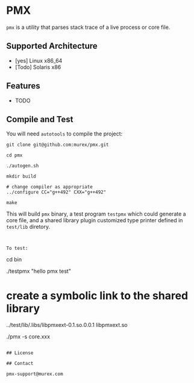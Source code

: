 # PMX 

`pmx` is a utility that parses stack trace of a live process or core file. 

## Supported Architecture

* [yes] Linux x86_64
* [Todo] Solaris x86

## Features

* TODO



## Compile and Test

You will need `autotools` to compile the project:

```
git clone git@github.com:murex/pmx.git

cd pmx

./autogen.sh 

mkdir build

# change compiler as appropriate
../configure CC="g++492" CXX="g++492"

make
```

This will build `pmx` binary, a test program `testpmx` which could generate a core file, 
and a shared library plugin customized type printer defined in `test/lib` diretory.

```


To test:

```
cd bin

./testpmx "hello pmx test"

# create a symbolic link to the shared library
../test/lib/.libs/libpmxext-0.1.so.0.0.1 libpmxext.so

./pmx -s core.xxx
```

## License

## Contact

pmx-support@murex.com


